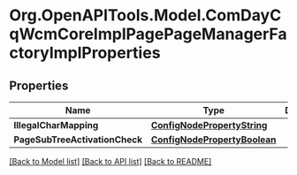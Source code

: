 # Org.OpenAPITools.Model.ComDayCqWcmCoreImplPagePageManagerFactoryImplProperties
## Properties

Name | Type | Description | Notes
------------ | ------------- | ------------- | -------------
**IllegalCharMapping** | [**ConfigNodePropertyString**](ConfigNodePropertyString.md) |  | [optional] 
**PageSubTreeActivationCheck** | [**ConfigNodePropertyBoolean**](ConfigNodePropertyBoolean.md) |  | [optional] 

[[Back to Model list]](../README.md#documentation-for-models) [[Back to API list]](../README.md#documentation-for-api-endpoints) [[Back to README]](../README.md)

